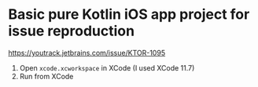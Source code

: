 # Basic pure Kotlin iOS app project for issue reproduction

https://youtrack.jetbrains.com/issue/KTOR-1095

1. Open `xcode.xcworkspace` in XCode (I used XCode 11.7)
2. Run from XCode
